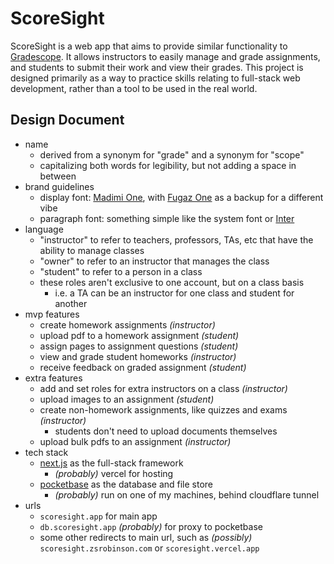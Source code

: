 # ScoreSight

ScoreSight is a web app that aims to provide similar functionality to [Gradescope](https://www.gradescope.com/). It allows instructors to easily manage and grade assignments, and students to submit their work and view their grades. This project is designed primarily as a way to practice skills relating to full-stack web development, rather than a tool to be used in the real world.

## Design Document

- name
  - derived from a synonym for "grade" and a synonym for "scope"
  - capitalizing both words for legibility, but not adding a space in between
- brand guidelines
  - display font: [Madimi One](https://fonts.google.com/specimen/Madimi+One), with [Fugaz One](https://fonts.google.com/specimen/Fugaz+One) as a backup for a different vibe
  - paragraph font: something simple like the system font or [Inter](https://fonts.google.com/specimen/Inter)
- language
  - "instructor" to refer to teachers, professors, TAs, etc that have the ability to manage classes
  - "owner" to refer to an instructor that manages the class
  - "student" to refer to a person in a class
  - these roles aren't exclusive to one account, but on a class basis
    - i.e. a TA can be an instructor for one class and student for another
- mvp features
  - create homework assignments _(instructor)_
  - upload pdf to a homework assignment _(student)_
  - assign pages to assignment questions _(student)_
  - view and grade student homeworks _(instructor)_
  - receive feedback on graded assignment _(student)_
- extra features
  - add and set roles for extra instructors on a class _(instructor)_
  - upload images to an assignment _(student)_
  - create non-homework assignments, like quizzes and exams _(instructor)_
    - students don't need to upload documents themselves
  - upload bulk pdfs to an assignment _(instructor)_
- tech stack
  - [next.js](https://nextjs.org/) as the full-stack framework
    - _(probably)_ vercel for hosting
  - [pocketbase](https://pocketbase.io/) as the database and file store
    - _(probably)_ run on one of my machines, behind cloudflare tunnel
- urls
  - `scoresight.app` for main app
  - `db.scoresight.app` _(probably)_ for proxy to pocketbase
  - some other redirects to main url, such as _(possibly)_ `scoresight.zsrobinson.com` or `scoresight.vercel.app`
